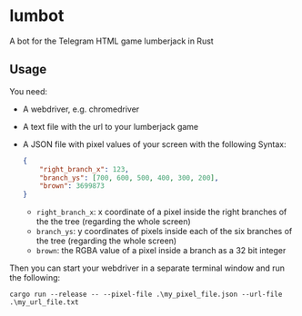 # lumbot
A bot for the Telegram HTML game lumberjack in Rust

## Usage

You need:

* A webdriver, e.g. chromedriver
* A text file with the url to your lumberjack game
* A JSON file with pixel values of your screen with the following Syntax:

  ```JSON
  {
      "right_branch_x": 123,
      "branch_ys": [700, 600, 500, 400, 300, 200],
      "brown": 3699873
  }
  ```

  * `right_branch_x`: x coordinate of a pixel inside the right branches of the the tree (regarding the whole screen)
  * `branch_ys`: y coordinates of pixels inside each of the six branches of the tree (regarding the whole screen)
  * `brown`: the RGBA value of a pixel inside a branch as a 32 bit integer

Then you can start your webdriver in a separate terminal window and run the following:

```
cargo run --release -- --pixel-file .\my_pixel_file.json --url-file .\my_url_file.txt
```
